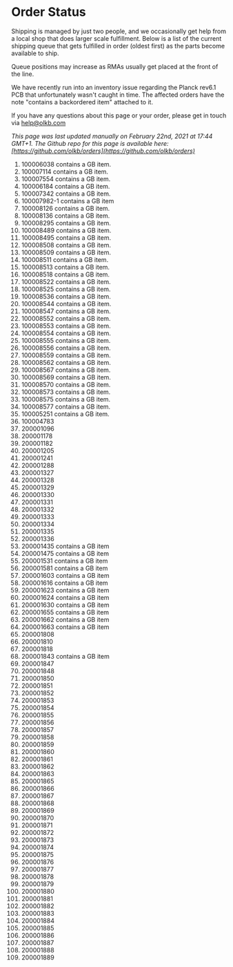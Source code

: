 # Order Status

Shipping is managed by just two people, and we occasionally get help from a local shop that does larger scale fulfillment. Below is a list of the current shipping queue that gets fulfilled in order (oldest first) as the parts become available to ship.

Queue positions may increase as RMAs usually get placed at the front of the line.

We have recently run into an inventory issue regarding the Planck rev6.1 PCB that unfortunately wasn't caught in time. The affected orders have the note "contains a backordered item" attached to it.

If you have any questions about this page or your order, please get in touch via help@olkb.com

*This page was last updated manually on February 22nd, 2021 at 17:44 GMT+1. The Github repo for this page is available here: [https://github.com/olkb/orders](https://github.com/olkb/orders)*

 1. 100006038 contains a GB item.
 2. 100007114 contains a GB item.
 3. 100007554 contains a GB item.
 4. 100006184 contains a GB item.
 5. 100007342 contains a GB item.
 6. 100007982-1 contains a GB item
 7. 100008126 contains a GB item.
 8. 100008136 contains a GB item.
 9. 100008295 contains a GB item.
 10. 100008489 contains a GB item.
 11. 100008495 contains a GB item.
 12. 100008508 contains a GB item.
 13. 100008509 contains a GB item.
 14. 100008511 contains a GB item.
 15. 100008513 contains a GB item.
 16. 100008518 contains a GB item.
 17. 100008522 contains a GB item.
 18. 100008525 contains a GB item.
 19. 100008536 contains a GB item.
 20. 100008544 contains a GB item.
 21. 100008547 contains a GB item.
 22. 100008552 contains a GB item.
 23. 100008553 contains a GB item.
 24. 100008554 contains a GB item.
 25. 100008555 contains a GB item.
 26. 100008556 contains a GB item.
 27. 100008559 contains a GB item.
 28. 100008562 contains a GB item.
 29. 100008567 contains a GB item.
 30. 100008569 contains a GB item.
 31. 100008570 contains a GB item.
 32. 100008573 contains a GB item.
 33. 100008575 contains a GB item.
 34. 100008577 contains a GB item.
 35. 100005251 contains a GB item.
 36. 100004783
 37. 200001096
 38. 200001178
 39. 200001182
 40. 200001205
 41. 200001241
 42. 200001288
 43. 200001327
 44. 200001328
 45. 200001329
 46. 200001330
 47. 200001331
 48. 200001332
 49. 200001333
 50. 200001334
 51. 200001335
 52. 200001336
 53. 200001435 contains a GB item
 54. 200001475 contains a GB item
 55. 200001531 contains a GB item
 56. 200001581 contains a GB item
 57. 200001603 contains a GB item
 58. 200001616 contains a GB item
 59. 200001623 contains a GB item
 60. 200001624 contains a GB item
 61. 200001630 contains a GB item
 62. 200001655 contains a GB item
 63. 200001662 contains a GB item
 64. 200001663 contains a GB item
 65. 200001808
 66. 200001810
 67. 200001818
 68. 200001843 contains a GB item
 69. 200001847
 70. 200001848
 71. 200001850
 72. 200001851
 73. 200001852
 74. 200001853
 75. 200001854
 76. 200001855
 77. 200001856
 78. 200001857
 79. 200001858
 80. 200001859
 81. 200001860
 82. 200001861
 83. 200001862
 84. 200001863
 85. 200001865
 86. 200001866
 87. 200001867
 88. 200001868
 89. 200001869
 90. 200001870
 91. 200001871
 92. 200001872
 93. 200001873
 94. 200001874
 95. 200001875
 96. 200001876
 97. 200001877
 98. 200001878
 99. 200001879
 100. 200001880
 101. 200001881
 102. 200001882
 103. 200001883
 104. 200001884
 105. 200001885
 106. 200001886
 107. 200001887
 108. 200001888
 109. 200001889
